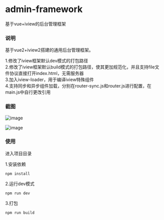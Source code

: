 # admin-framework
基于vue+iview的后台管理框架

### 说明
基于vue2+iview2搭建的通用后台管理框架。

1.修改了iview框架默认dev模式的打包路径     
2.修改了iview框架默认build模式的打包路径，使其更加规范化，并且支持file文件协议直接打开index.html，无需服务器     
3.加入iview-loader，用于编译iview特殊组件     
4.支持同步和异步组件加载，分别在router-sync.js和router.js进行配置，在main.js中自行更改引用     

### 截图
![image](https://thumbnail0.baidupcs.com/thumbnail/c2772e504eddde116da444e4453d35b8?fid=34909054-250528-948551876237387&time=1508299200&rt=sh&sign=FDTAER-DCb740ccc5511e5e8fedcff06b081203-m5L59MxdMGVYHT%2BOe%2FCW2UX276I%3D&expires=8h&chkv=0&chkbd=0&chkpc=&dp-logid=6738062606161998182&dp-callid=0&size=c1600_u900&quality=90&vuk=-&ft=video)    
      
![image](https://thumbnail0.baidupcs.com/thumbnail/c2772e504eddde116da444e4453d35b8?fid=34909054-250528-948551876237387&time=1508299200&rt=sh&sign=FDTAER-DCb740ccc5511e5e8fedcff06b081203-m5L59MxdMGVYHT%2BOe%2FCW2UX276I%3D&expires=8h&chkv=0&chkbd=0&chkpc=&dp-logid=6738062606161998182&dp-callid=0&size=c1600_u900&quality=90&vuk=-&ft=video)

### 使用
进入项目目录       

1.安装依赖
```
npm install
```
2.运行dev模式      
```
npm run dev
```
3.打包    
```
npm run build
```